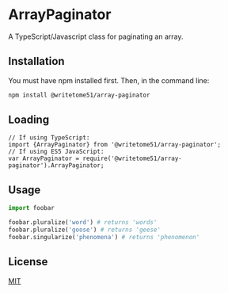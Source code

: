 # ArrayPaginator

A TypeScript/Javascript class for paginating an array.

## Installation

You must have npm installed first.  Then, in the command line:

```bash
npm install @writetome51/array-paginator
```

## Loading

```
// If using TypeScript:
import {ArrayPaginator} from '@writetome51/array-paginator';
// If using ES5 JavaScript:
var ArrayPaginator = require('@writetome51/array-paginator').ArrayPaginator;
```



## Usage

```python
import foobar

foobar.pluralize('word') # returns 'words'
foobar.pluralize('goose') # returns 'geese'
foobar.singularize('phenomena') # returns 'phenomenon'
```


## License
[MIT](https://choosealicense.com/licenses/mit/)